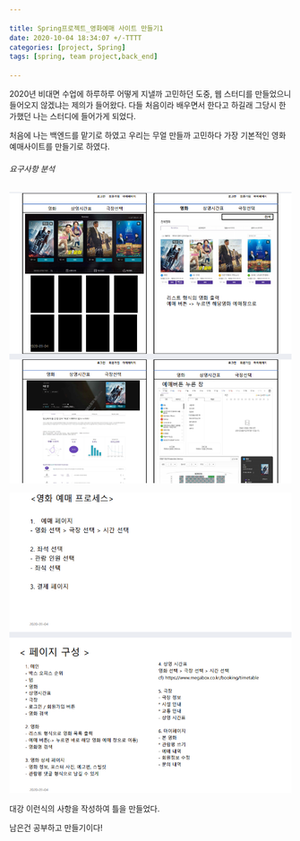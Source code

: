 ```yaml
---

title: Spring프로젝트_영화예매 사이트 만들기1
date: 2020-10-04 18:34:07 +/-TTTT
categories: [project, Spring]
tags: [spring, team project,back_end] 

---
```



2020년 비대면 수업에 하루하루 어떻게 지낼까 고민하던 도중, 웹 스터디를 만들었으니 들어오지 않겠냐는 제의가 들어왔다.  다들 처음이라 배우면서 한다고 하길래 그당시 한가했던 나는 스터디에 들어가게 되었다.



처음에 나는 백엔드를 맡기로 하였고 우리는 무얼 만들까 고민하다 가장 기본적인 영화예매사이트를 만들기로 하였다.



###### 요구사항 분석

![mv_1](/assets/poastimg/mv_1.PNG)

![mv_2](/assets/poastimg/mv_2.PNG)



대강 이런식의 사항을 작성하여 틀을 만들었다.



남은건 공부하고 만들기이다!